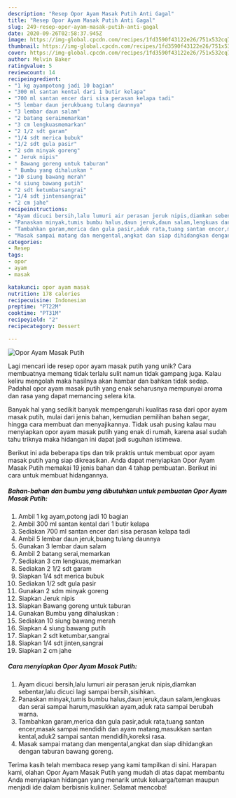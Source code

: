 ```yaml
---
description: "Resep Opor Ayam Masak Putih Anti Gagal"
title: "Resep Opor Ayam Masak Putih Anti Gagal"
slug: 249-resep-opor-ayam-masak-putih-anti-gagal
date: 2020-09-26T02:58:37.945Z
image: https://img-global.cpcdn.com/recipes/1fd3590f43122e26/751x532cq70/opor-ayam-masak-putih-foto-resep-utama.jpg
thumbnail: https://img-global.cpcdn.com/recipes/1fd3590f43122e26/751x532cq70/opor-ayam-masak-putih-foto-resep-utama.jpg
cover: https://img-global.cpcdn.com/recipes/1fd3590f43122e26/751x532cq70/opor-ayam-masak-putih-foto-resep-utama.jpg
author: Melvin Baker
ratingvalue: 5
reviewcount: 14
recipeingredient:
- "1 kg ayampotong jadi 10 bagian"
- "300 ml santan kental dari 1 butir kelapa"
- "700 ml santan encer dari sisa perasan kelapa tadi"
- "5 lembar daun jerukbuang tulang daunnya"
- "3 lembar daun salam"
- "2 batang seraimemarkan"
- "3 cm lengkuasmemarkan"
- "2 1/2 sdt garam"
- "1/4 sdt merica bubuk"
- "1/2 sdt gula pasir"
- "2 sdm minyak goreng"
- " Jeruk nipis"
- " Bawang goreng untuk taburan"
- " Bumbu yang dihaluskan "
- "10 siung bawang merah"
- "4 siung bawang putih"
- "2 sdt ketumbarsangrai"
- "1/4 sdt jintensangrai"
- "2 cm jahe"
recipeinstructions:
- "Ayam dicuci bersih,lalu lumuri air perasan jeruk nipis,diamkan sebentar,lalu dicuci lagi sampai bersih,sisihkan."
- "Panaskan minyak,tumis bumbu halus,daun jeruk,daun salam,lengkuas dan serai sampai harum,masukkan ayam,aduk rata sampai berubah warna."
- "Tambahkan garam,merica dan gula pasir,aduk rata,tuang santan encer,masak sampai mendidih dan ayam matang,masukkan santan kental,aduk2 sampai santan mendidih,koreksi rasa."
- "Masak sampai matang dan mengental,angkat dan siap dihidangkan dengan taburan bawang goreng."
categories:
- Resep
tags:
- opor
- ayam
- masak

katakunci: opor ayam masak 
nutrition: 178 calories
recipecuisine: Indonesian
preptime: "PT22M"
cooktime: "PT31M"
recipeyield: "2"
recipecategory: Dessert

---
```



![Opor Ayam Masak Putih](https://img-global.cpcdn.com/recipes/1fd3590f43122e26/751x532cq70/opor-ayam-masak-putih-foto-resep-utama.jpg)

Lagi mencari ide resep opor ayam masak putih yang unik? Cara membuatnya memang tidak terlalu sulit namun tidak gampang juga. Kalau keliru mengolah maka hasilnya akan hambar dan bahkan tidak sedap. Padahal opor ayam masak putih yang enak seharusnya mempunyai aroma dan rasa yang dapat memancing selera kita.

Banyak hal yang sedikit banyak mempengaruhi kualitas rasa dari opor ayam masak putih, mulai dari jenis bahan, kemudian pemilihan bahan segar, hingga cara membuat dan menyajikannya. Tidak usah pusing kalau mau menyiapkan opor ayam masak putih yang enak di rumah, karena asal sudah tahu triknya maka hidangan ini dapat jadi suguhan istimewa.




Berikut ini ada beberapa tips dan trik praktis untuk membuat opor ayam masak putih yang siap dikreasikan. Anda dapat menyiapkan Opor Ayam Masak Putih memakai 19 jenis bahan dan 4 tahap pembuatan. Berikut ini cara untuk membuat hidangannya.

<!--inarticleads1-->

##### Bahan-bahan dan bumbu yang dibutuhkan untuk pembuatan Opor Ayam Masak Putih:

1. Ambil 1 kg ayam,potong jadi 10 bagian
1. Ambil 300 ml santan kental dari 1 butir kelapa
1. Sediakan 700 ml santan encer dari sisa perasan kelapa tadi
1. Ambil 5 lembar daun jeruk,buang tulang daunnya
1. Gunakan 3 lembar daun salam
1. Ambil 2 batang serai,memarkan
1. Sediakan 3 cm lengkuas,memarkan
1. Sediakan 2 1/2 sdt garam
1. Siapkan 1/4 sdt merica bubuk
1. Sediakan 1/2 sdt gula pasir
1. Gunakan 2 sdm minyak goreng
1. Siapkan  Jeruk nipis
1. Siapkan  Bawang goreng untuk taburan
1. Gunakan  Bumbu yang dihaluskan :
1. Sediakan 10 siung bawang merah
1. Siapkan 4 siung bawang putih
1. Siapkan 2 sdt ketumbar,sangrai
1. Siapkan 1/4 sdt jinten,sangrai
1. Siapkan 2 cm jahe




<!--inarticleads2-->

##### Cara menyiapkan Opor Ayam Masak Putih:

1. Ayam dicuci bersih,lalu lumuri air perasan jeruk nipis,diamkan sebentar,lalu dicuci lagi sampai bersih,sisihkan.
1. Panaskan minyak,tumis bumbu halus,daun jeruk,daun salam,lengkuas dan serai sampai harum,masukkan ayam,aduk rata sampai berubah warna.
1. Tambahkan garam,merica dan gula pasir,aduk rata,tuang santan encer,masak sampai mendidih dan ayam matang,masukkan santan kental,aduk2 sampai santan mendidih,koreksi rasa.
1. Masak sampai matang dan mengental,angkat dan siap dihidangkan dengan taburan bawang goreng.




Terima kasih telah membaca resep yang kami tampilkan di sini. Harapan kami, olahan Opor Ayam Masak Putih yang mudah di atas dapat membantu Anda menyiapkan hidangan yang menarik untuk keluarga/teman maupun menjadi ide dalam berbisnis kuliner. Selamat mencoba!
